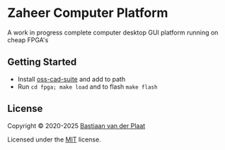 # Zaheer Computer Platform

A work in progress complete computer desktop GUI platform running on cheap FPGA's

## Getting Started

- Install [oss-cad-suite](https://github.com/YosysHQ/oss-cad-suite-build) and add to path
- Run `cd fpga; make load` and to flash `make flash`

## License

Copyright © 2020-2025 [Bastiaan van der Plaat](https://github.com/bplaat)

Licensed under the [MIT](LICENSE) license.
